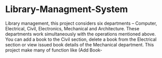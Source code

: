 # Library-Managment-System
Library management, this project considers six departments – Computer, Electrical, Civil, Electronics, Mechanical and Architecture. These departments work simultaneously with the operations mentioned above. You can add a book to the Civil section, delete a book from the Electrical section or view issued book details of the Mechanical department.
This project make many of function like (Add Book-
